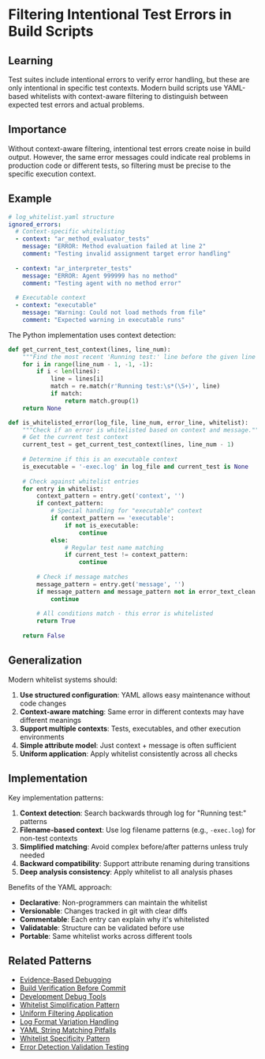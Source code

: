 # Filtering Intentional Test Errors in Build Scripts

## Learning
Test suites include intentional errors to verify error handling, but these are only intentional in specific test contexts. Modern build scripts use YAML-based whitelists with context-aware filtering to distinguish between expected test errors and actual problems.

## Importance
Without context-aware filtering, intentional test errors create noise in build output. However, the same error messages could indicate real problems in production code or different tests, so filtering must be precise to the specific execution context.

## Example
```yaml
# log_whitelist.yaml structure
ignored_errors:
  # Context-specific whitelisting
  - context: "ar_method_evaluator_tests"
    message: "ERROR: Method evaluation failed at line 2"
    comment: "Testing invalid assignment target error handling"
    
  - context: "ar_interpreter_tests"
    message: "ERROR: Agent 999999 has no method"
    comment: "Testing agent with no method error"
    
  # Executable context
  - context: "executable"
    message: "Warning: Could not load methods from file"
    comment: "Expected warning in executable runs"
```

The Python implementation uses context detection:
```python
def get_current_test_context(lines, line_num):
    """Find the most recent 'Running test:' line before the given line number."""
    for i in range(line_num - 1, -1, -1):
        if i < len(lines):
            line = lines[i]
            match = re.match(r'Running test:\s*(\S+)', line)
            if match:
                return match.group(1)
    return None

def is_whitelisted_error(log_file, line_num, error_line, whitelist):
    """Check if an error is whitelisted based on context and message."""
    # Get the current test context
    current_test = get_current_test_context(lines, line_num - 1)
    
    # Determine if this is an executable context
    is_executable = '-exec.log' in log_file and current_test is None
    
    # Check against whitelist entries
    for entry in whitelist:
        context_pattern = entry.get('context', '')
        if context_pattern:
            # Special handling for "executable" context
            if context_pattern == 'executable':
                if not is_executable:
                    continue
            else:
                # Regular test name matching
                if current_test != context_pattern:
                    continue
        
        # Check if message matches
        message_pattern = entry.get('message', '')
        if message_pattern and message_pattern not in error_text_clean:
            continue
            
        # All conditions match - this error is whitelisted
        return True
    
    return False
```

## Generalization
Modern whitelist systems should:

1. **Use structured configuration**: YAML allows easy maintenance without code changes
2. **Context-aware matching**: Same error in different contexts may have different meanings
3. **Support multiple contexts**: Tests, executables, and other execution environments
4. **Simple attribute model**: Just context + message is often sufficient
5. **Uniform application**: Apply whitelist consistently across all checks

## Implementation
Key implementation patterns:

1. **Context detection**: Search backwards through log for "Running test:" patterns
2. **Filename-based context**: Use log filename patterns (e.g., `-exec.log`) for non-test contexts
3. **Simplified matching**: Avoid complex before/after patterns unless truly needed
4. **Backward compatibility**: Support attribute renaming during transitions
5. **Deep analysis consistency**: Apply whitelist to all analysis phases

Benefits of the YAML approach:
- **Declarative**: Non-programmers can maintain the whitelist
- **Versionable**: Changes tracked in git with clear diffs
- **Commentable**: Each entry can explain why it's whitelisted
- **Validatable**: Structure can be validated before use
- **Portable**: Same whitelist works across different tools

## Related Patterns
- [Evidence-Based Debugging](evidence-based-debugging.md)
- [Build Verification Before Commit](build-verification-before-commit.md)
- [Development Debug Tools](development-debug-tools.md)
- [Whitelist Simplification Pattern](whitelist-simplification-pattern.md)
- [Uniform Filtering Application](uniform-filtering-application.md)
- [Log Format Variation Handling](log-format-variation-handling.md)
- [YAML String Matching Pitfalls](yaml-string-matching-pitfalls.md)
- [Whitelist Specificity Pattern](whitelist-specificity-pattern.md)
- [Error Detection Validation Testing](error-detection-validation-testing.md)